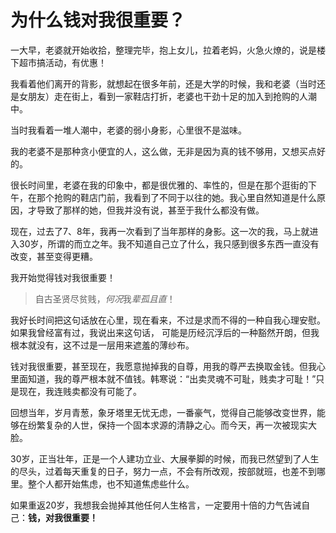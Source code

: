 # 为什么钱对我很重要？

一大早，老婆就开始收拾，整理完毕，抱上女儿，拉着老妈，火急火燎的，说是楼下超市搞活动，有优惠！

我看着他们离开的背影，就想起在很多年前，还是大学的时候，我和老婆（当时还是女朋友）走在街上，看到一家鞋店打折，老婆也干劲十足的加入到抢购的人潮中。

当时我看着一堆人潮中，老婆的弱小身影，心里很不是滋味。

我的老婆不是那种贪小便宜的人，这么做，无非是因为真的钱不够用，又想买点好的。

很长时间里，老婆在我的印象中，都是很优雅的、率性的，但是在那个逛街的下午，在那个抢购的鞋店门前，我看到了不同于以往的她。我心里自然知道是什么原因，才导致了那样的她，但我并没有说，甚至于我什么都没有做。

现在，过去了7、8年，我再一次看到了当年那样的身影。这一次的我，马上就进入30岁，所谓的而立之年。我不知道自己立了什么，我只感到很多东西一直没有改变，甚至变得更糟。

我开始觉得钱对我很重要！

> 自古圣贤尽贫贱，*何况*我*辈孤且直*！

我好长时间把这句话放在心里，现在看来，不过是求而不得的一种自我心理安慰。如果我曾经富有过，我说出来这句话， 可能是历经沉浮后的一种豁然开朗，但我根本就没有，这不过是一层用来遮羞的薄纱布。

钱对我很重要，甚至现在，我愿意抛掉我的自尊，用我的尊严去换取金钱。但我心里面知道，我的尊严根本就不值钱。韩寒说：“出卖灵魂不可耻，贱卖才可耻！”只是现在，我连贱卖都没有可能了。

回想当年，岁月青葱，象牙塔里无忧无虑，一番豪气，觉得自己能够改变世界，能够在纷繁复杂的人世，保持一个固本求源的清静之心。而今天，再一次被现实大脸。

30岁，正当壮年，正是一个人建功立业、大展拳脚的时候，而我已然望到了人生的尽头，过着每天重复的日子，努力一点，不会有所改观，按部就班，也差不到哪里。整个人都开始焦虑，也不知道焦虑些什么。

如果重返20岁，我想我会抛掉其他任何人生格言，一定要用十倍的力气告诫自己：**钱，对我很重要！**


